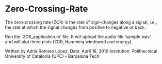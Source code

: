 # Zero-Crossing-Rate
The zero-crossing rate (ZCR) is the rate of sign-changes along a signal, i.e., the rate at which the signal changes from positive to negative or back.

Run the 'ZCR_application.m' file. It will upload the audio file 'sample.wav' and will plot three plots (ZCR, Hamming windowed and energy).

Written by Adrià Romero López.
Date: April 18, 2016
Institution: Polithecnical University of Catalonia (UPC) - Barcelona Tech
